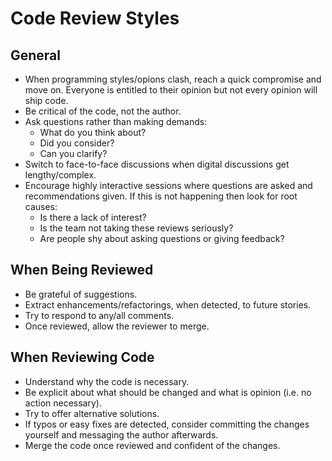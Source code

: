 # Code Review Styles

## General

- When programming styles/opions clash, reach a quick compromise and move on. Everyone is entitled
  to their opinion but not every opinion will ship code.
- Be critical of the code, not the author.
- Ask questions rather than making demands:
  - What do you think about?
  - Did you consider?
  - Can you clarify?
- Switch to face-to-face discussions when digital discussions get lengthy/complex.
- Encourage highly interactive sessions where questions are asked and recommendations given. If this
  is not happening then look for root causes:
  - Is there a lack of interest?
  - Is the team not taking these reviews seriously?
  - Are people shy about asking questions or giving feedback?

## When Being Reviewed

- Be grateful of suggestions.
- Extract enhancements/refactorings, when detected, to future stories.
- Try to respond to any/all comments.
- Once reviewed, allow the reviewer to merge.

## When Reviewing Code

- Understand why the code is necessary.
- Be explicit about what should be changed and what is opinion (i.e. no action necessary).
- Try to offer alternative solutions.
- If typos or easy fixes are detected, consider committing the changes yourself and messaging the
  author afterwards.
- Merge the code once reviewed and confident of the changes.
